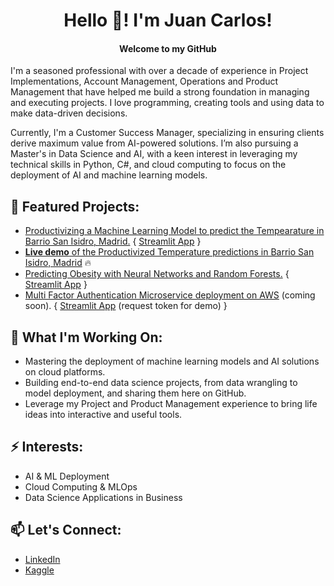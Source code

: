 <h1 align="center">Hello 🤙! I'm Juan Carlos!</h1>
<h4 align="center">Welcome to my GitHub</h4>

I'm a seasoned professional with over a decade of experience in Project Implementations, Account Management, Operations and Product Management that have helped me build a strong foundation in managing and executing projects. I love programming, creating tools and using data to make data-driven decisions.

Currently, I'm a Customer Success Manager, specializing in ensuring clients derive maximum value from AI-powered solutions. I’m also pursuing a Master's in Data Science and AI, with a keen interest in leveraging my technical skills in Python, C#, and cloud computing to focus on the deployment of AI and machine learning models.

## 🤖 Featured Projects:
- [Productivizing a Machine Learning Model to predict the Tempearature in Barrio San Isidro, Madrid.](https://github.com/jbasurtod/streamlit_madrid_temperature_prediction) { [Streamlit App](https://predicting-madrid-temp.streamlit.app/) }
- [**Live demo** of the Productivized Temperature predictions in Barrio San Isidro, Madrid](https://jbasurtod.pythonanywhere.com/madridtemp) 🔥
- [Predicting Obesity with Neural Networks and Random Forests.](https://github.com/jbasurtod/streamlit_predicting_obesity) { [Streamlit App](https://obesitypred.streamlit.app/) }
- [Multi Factor Authentication Microservice deployment on AWS](https://github.com/jbasurtod/AWS_MFA_microservice) (coming soon). { [Streamlit App](https://mfa-app.streamlit.app/) (request token for demo) }

## 🔭 What I'm Working On:
- Mastering the deployment of machine learning models and AI solutions on cloud platforms.
- Building end-to-end data science projects, from data wrangling to model deployment, and sharing them here on GitHub.
- Leverage my Project and Product Management experience to bring life ideas into interactive and useful tools. 

## ⚡ Interests:
- AI & ML Deployment
- Cloud Computing & MLOps
- Data Science Applications in Business

## 📫 Let's Connect:
- [LinkedIn](https://www.linkedin.com/in/jbasurtod/)
- [Kaggle](https://www.kaggle.com/jbasurtod)
